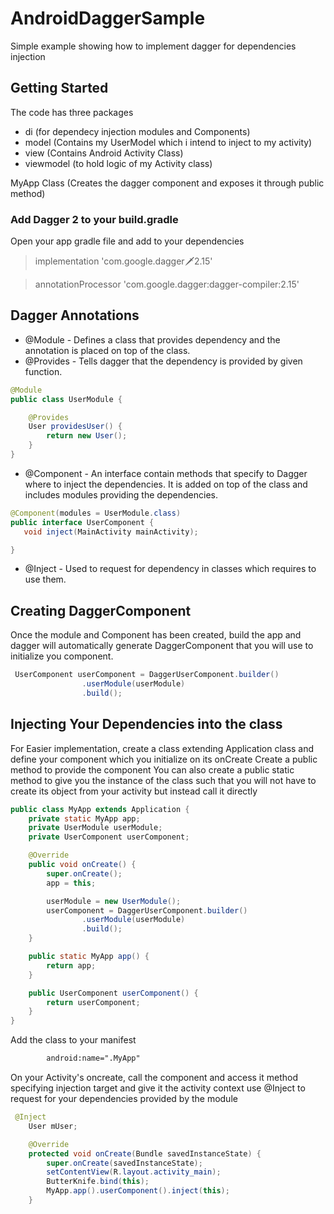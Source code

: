 # AndroidDaggerSample
Simple example showing how to implement dagger for dependencies injection

## Getting Started
The code has three packages

* di (for dependecy injection modules and Components)
* model (Contains my UserModel which i intend to inject to my activity)
* view (Contains Android Activity Class)
* viewmodel (to hold logic of my Activity class)

MyApp Class (Creates the dagger component and exposes it through public method)

### Add Dagger 2 to your build.gradle
Open your app gradle file and add to your dependencies 
   > implementation 'com.google.dagger:dagger:2.15'
   
   > annotationProcessor 'com.google.dagger:dagger-compiler:2.15'



## Dagger Annotations
* @Module - Defines a class that provides dependency and the annotation is placed on top of the class.
* @Provides - Tells dagger that the dependency is provided by given function.
```java
@Module
public class UserModule {

    @Provides
    User providesUser() {
        return new User();
    }
}
```
* @Component - An interface contain methods that specify to Dagger where to inject the dependencies. It is added on top of the class and includes modules providing the dependencies.
```java
@Component(modules = UserModule.class)
public interface UserComponent {
   void inject(MainActivity mainActivity);

}
```
* @Inject - Used to request for dependency in classes which requires to use them.

## Creating DaggerComponent
Once the module and Component has been created, build the app and dagger will automatically generate DaggerComponent that you will use to initialize you component.

```java
 UserComponent userComponent = DaggerUserComponent.builder()
                .userModule(userModule)
                .build();
```


## Injecting Your Dependencies into the class
For Easier implementation, create a class extending Application class and define your component which you initialize on its onCreate
Create a public method to provide the component
You can also create a public static method to give you the instance of the class such that you will not have to create its object from your activity but instead call it directly
```java
public class MyApp extends Application {
    private static MyApp app;
    private UserModule userModule;
    private UserComponent userComponent;

    @Override
    public void onCreate() {
        super.onCreate();
        app = this;

        userModule = new UserModule();
        userComponent = DaggerUserComponent.builder()
                .userModule(userModule)
                .build();
    }

    public static MyApp app() {
        return app;
    }

    public UserComponent userComponent() {
        return userComponent;
    }
}

```
Add the class to your manifest
```xml
        android:name=".MyApp"
```
On your Activity's oncreate, call the component and access it method specifying injection target and give it the activity context
use @Inject to request for your dependencies provided by the module
```java
 @Inject
    User mUser;

    @Override
    protected void onCreate(Bundle savedInstanceState) {
        super.onCreate(savedInstanceState);
        setContentView(R.layout.activity_main);
        ButterKnife.bind(this);
        MyApp.app().userComponent().inject(this);
    }
```

